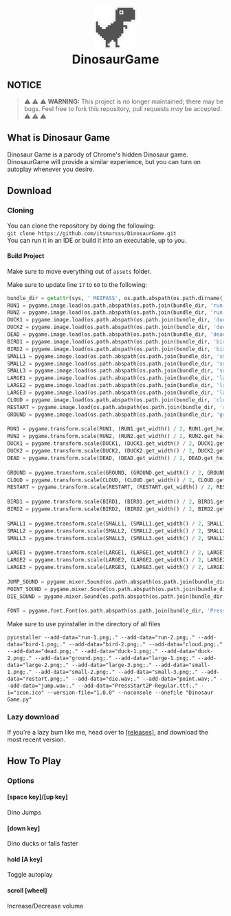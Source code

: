 <h1 align="center">
<img src="/assets/dead.png" alt="Icon" width="100" height="100">
<br>
DinosaurGame
<br>
</h1>

## NOTICE
> :warning: :warning: :warning: **WARNING:** This project is no longer maintained; there may be bugs. Feel free to fork this repository, pull requests *may* be accepted. :warning: :warning: :warning:

## What is Dinosaur Game
Dinosaur Game is a parody of Chrome's hidden Dinosaur game. DinosaurGame will provide a similar experience, but you can turn on autoplay whenever you desire.

## Download
### Cloning
You can clone the repository by doing the following:  
`git clone https://github.com/itsmarsss/DinosaurGame.git`  
You can run it in an IDE or build it into an executable, up to you.

#### Build Project
Make sure to move everything out of `assets` folder.

Make sure to update line `17` to `60` to the following:  
```py
bundle_dir = getattr(sys, '_MEIPASS', os.path.abspath(os.path.dirname(__file__)))
RUN1 = pygame.image.load(os.path.abspath(os.path.join(bundle_dir, 'run-1.png')))
RUN2 = pygame.image.load(os.path.abspath(os.path.join(bundle_dir, 'run-2.png')))
DUCK1 = pygame.image.load(os.path.abspath(os.path.join(bundle_dir, 'duck-1.png')))
DUCK2 = pygame.image.load(os.path.abspath(os.path.join(bundle_dir, 'duck-2.png')))
DEAD = pygame.image.load(os.path.abspath(os.path.join(bundle_dir, 'dead.png')))
BIRD1 = pygame.image.load(os.path.abspath(os.path.join(bundle_dir, 'bird-1.png')))
BIRD2 = pygame.image.load(os.path.abspath(os.path.join(bundle_dir, 'bird-2.png')))
SMALL1 = pygame.image.load(os.path.abspath(os.path.join(bundle_dir, 'small-1.png')))
SMALL2 = pygame.image.load(os.path.abspath(os.path.join(bundle_dir, 'small-2.png')))
SMALL3 = pygame.image.load(os.path.abspath(os.path.join(bundle_dir, 'small-3.png')))
LARGE1 = pygame.image.load(os.path.abspath(os.path.join(bundle_dir, 'large-1.png')))
LARGE2 = pygame.image.load(os.path.abspath(os.path.join(bundle_dir, 'large-2.png')))
LARGE3 = pygame.image.load(os.path.abspath(os.path.join(bundle_dir, 'large-3.png')))
CLOUD = pygame.image.load(os.path.abspath(os.path.join(bundle_dir, 'cloud.png')))
RESTART = pygame.image.load(os.path.abspath(os.path.join(bundle_dir, 'restart.png')))
GROUND = pygame.image.load(os.path.abspath(os.path.join(bundle_dir, 'ground.png')))

RUN1 = pygame.transform.scale(RUN1, (RUN1.get_width() / 2, RUN1.get_height() / 2))
RUN2 = pygame.transform.scale(RUN2, (RUN2.get_width() / 2, RUN2.get_height() / 2))
DUCK1 = pygame.transform.scale(DUCK1, (DUCK1.get_width() / 2, DUCK1.get_height() / 2))
DUCK2 = pygame.transform.scale(DUCK2, (DUCK2.get_width() / 2, DUCK2.get_height() / 2))
DEAD = pygame.transform.scale(DEAD, (DEAD.get_width() / 2, DEAD.get_height() / 2))

GROUND = pygame.transform.scale(GROUND, (GROUND.get_width() / 2, GROUND.get_height() / 2))
CLOUD = pygame.transform.scale(CLOUD, (CLOUD.get_width() / 2, CLOUD.get_height() / 2))
RESTART = pygame.transform.scale(RESTART, (RESTART.get_width() / 2, RESTART.get_height() / 2))

BIRD1 = pygame.transform.scale(BIRD1, (BIRD1.get_width() / 2, BIRD1.get_height() / 2))
BIRD2 = pygame.transform.scale(BIRD2, (BIRD2.get_width() / 2, BIRD2.get_height() / 2))

SMALL1 = pygame.transform.scale(SMALL1, (SMALL1.get_width() / 2, SMALL1.get_height() / 2))
SMALL2 = pygame.transform.scale(SMALL2, (SMALL2.get_width() / 2, SMALL2.get_height() / 2))
SMALL3 = pygame.transform.scale(SMALL3, (SMALL3.get_width() / 2, SMALL3.get_height() / 2))

LARGE1 = pygame.transform.scale(LARGE1, (LARGE1.get_width() / 2, LARGE1.get_height() / 2))
LARGE2 = pygame.transform.scale(LARGE2, (LARGE2.get_width() / 2, LARGE2.get_height() / 2))
LARGE3 = pygame.transform.scale(LARGE3, (LARGE3.get_width() / 2, LARGE3.get_height() / 2))

JUMP_SOUND = pygame.mixer.Sound(os.path.abspath(os.path.join(bundle_dir, 'jump.mp3')))
POINT_SOUND = pygame.mixer.Sound(os.path.abspath(os.path.join(bundle_dir, 'point.mp3')))
DIE_SOUND = pygame.mixer.Sound(os.path.abspath(os.path.join(bundle_dir, 'die.mp3')))

FONT = pygame.font.Font(os.path.abspath(os.path.join(bundle_dir, 'PressStart2P-Regular.ttf')), 12)
```

Make sure to use pyinstaller in the directory of all files  
```
pyinstaller --add-data="run-1.png;." --add-data="run-2.png;." --add-data="bird-1.png;." --add-data="bird-2.png;." --add-data="cloud.png;." --add-data="dead.png;." --add-data="duck-1.png;." --add-data="duck-2.png;." --add-data="ground.png;." --add-data="large-1.png;." --add-data="large-2.png;." --add-data="large-3.png;." --add-data="small-1.png;." --add-data="small-2.png;." --add-data="small-3.png;." --add-data="restart.png;." --add-data="die.wav;." --add-data="point.wav;." --add-data="jump.wav;." --add-data="PressStart2P-Regular.ttf;." -i="icon.ico" --version-file="1.0.0" --noconsole --onefile "Dinosaur Game.py"
```


### Lazy download
If you're a lazy bum like me, head over to [[releases]](https://github.com/itsmarsss/DinosaurGame/releases), and download the most recent version.

## How To Play
### Options
#### [space key]/[up key]
Dino Jumps
#### [down key]
Dino ducks or falls faster
#### hold [A key]
Toggle autoplay
#### scroll [wheel]
Increase/Decrease volume
<!--
## Video (Shameless self promo)
[![Image Link](https://raw.githubusercontent.com/itsmarsss/AutoFlappy/main/assets/thumbnail.jpg)](https://www.youtube.com/watch?v=-sUVFuqVBdU)
-->